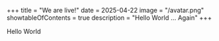 +++
title = "We are live!"
date = 2025-04-22
image = "/avatar.png"
showtableOfContents = true
description = "Hello World ... Again"
+++

Hello  World
